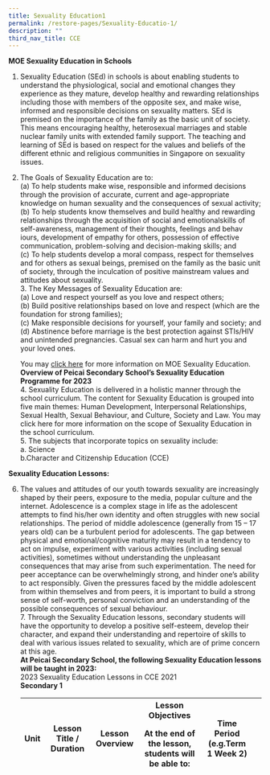 ```yaml
---
title: Sexuality Education1
permalink: /restore-pages/Sexuality-Educatio-1/
description: ""
third_nav_title: CCE
---
```

<b>MOE Sexuality Education in Schools</b><br/>
1.	Sexuality Education (SEd) in schools is about enabling students to understand the physiological, social and emotional changes they 
experience as they mature, develop healthy and rewarding relationships including those with members of the opposite sex, and
make wise, informed and responsible decisions on sexuality matters. SEd is premised on the importance of the family as the basic 
unit of society. This means encouraging healthy, heterosexual marriages and stable nuclear family units with extended family support. 
The teaching and learning of SEd is based on respect for the values and beliefs of the different ethnic and religious communities in 
Singapore on sexuality issues.<br/>

2. The Goals of Sexuality Education are to:<br/>
     (a)	  To help students make wise, responsible and informed decisions through the provision of accurate, current and age-appropriate knowledge on human sexuality and the consequences of sexual activity;<br/>
     (b)      To help students know themselves and build healthy and rewarding relationships through the acquisition of social and emotionalskills of self-awareness, management of their thoughts, feelings and behav iours, development of empathy for others, possession of effective communication, problem-solving and decision-making skills; and<br/>
     (c)       To help students develop a moral compass, respect for themselves and for others as sexual beings, premised on the family as the basic unit of society, through the inculcation of positive mainstream values and attitudes about sexuality.<br/>
	3. The Key Messages of Sexuality Education are:<br/>
    (a)	  Love and respect yourself as you love and respect others;<br/>
    (b)	  Build positive relationships based on love and respect (which are the foundation for strong families);<br/>
    (c)	  Make responsible decisions for yourself, your family and society; and<br/>
    (d)      Abstinence before marriage is the best protection against STIs/HIV and unintended pregnancies. Casual sex can harm and hurt
            	  you and your loved ones.<br/>
								
	You may [click here](https://www.moe.gov.sg/education-in-sg/our-programmes/sexuality-education) for more information on MOE Sexuality Education.</br>
	<b>Overview of Peicai Secondary School’s Sexuality Education Programme for 2023</b><br/>
	4.       Sexuality Education is delivered in a holistic manner through the school curriculum. The content for Sexuality Education is grouped into five main themes: Human Development, Interpersonal Relationships, Sexual Health, Sexual Behaviour, and Culture, Society and Law. You may click here for more information on the scope of Sexuality Education in the school curriculum.<br/>5. The subjects that incorporate topics on sexuality include:<br/>a.       Science<br/>b.Character and Citizenship Education (CCE)<br/>

<b>Sexuality Education Lessons:</b><br/>

6. The values and attitudes of our youth towards sexuality are increasingly shaped by their peers, exposure to the media, popular culture 
and the internet. Adolescence is a complex stage in life as the adolescent attempts to find his/her own identity and often struggles with new 
social relationships. The period of middle adolescence (generally from 15 – 17 years old) can be a turbulent period for adolescents. 
The gap between physical and emotional/cognitive maturity may result in a tendency to act on impulse, experiment with various activities 
(including sexual activities), sometimes without understanding the unpleasant consequences that may arise from such experimentation. 
The need for peer acceptance can be overwhelmingly strong, and hinder one’s ability to act responsibly.  Given the pressures faced by 
the middle adolescent from within themselves and from peers, it is important to build a strong sense of self-worth, personal conviction 
and an understanding of the possible consequences of sexual behaviour.<br/> 7. Through the Sexuality Education lessons, secondary students will have the opportunity to develop a positive self-esteem, develop their 
character, and expand their understanding and repertoire of skills to deal with various issues related to sexuality, which are of prime concern at this age.<br/>
<b>At Peicai Secondary School, the following Sexuality Education lessons will be taught in 2023:</B><br/>
2023 Sexuality Education Lessons in CCE 2021<br/>
	<b> Secondary 1</b><br/>
    <table class="tg">
    <thead>
      <tr>
        <th class="tg-0pky">Unit</th>
        <th class="tg-0pky">Lesson Title / Duration</th>
        <th class="tg-0pky">Lesson Overview</th>
        <th class="tg-0pky">Lesson Objectives
At the end of the lesson, students will be able to:
</th><th class="tg-0pky">Time Period
(e.g.Term 1 Week 2)
</th><th class="tg-0pky"></th>
      </tr>
    </thead>
    <tbody>